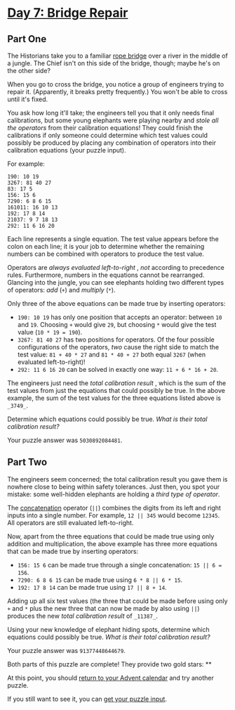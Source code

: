 # [Day 7: Bridge Repair](https://adventofcode.com/2024/day/7)
## Part One

The Historians take you to a familiar [rope bridge](https://adventofcode.com/2022/day/9) over a river
in the middle of a jungle. The Chief isn't on this side of the bridge, though;
maybe he's on the other side?

When you go to cross the bridge, you notice a group of engineers trying to
repair it. (Apparently, it breaks pretty frequently.) You won't be able to
cross until it's fixed.

You ask how long it'll take; the engineers tell you that it only needs final
calibrations, but some young elephants were playing nearby and _stole all the
operators_ from their calibration equations! They could finish the
calibrations if only someone could determine which test values could possibly
be produced by placing any combination of operators into their calibration
equations (your puzzle input).

For example:

    
    
    190: 10 19
    3267: 81 40 27
    83: 17 5
    156: 15 6
    7290: 6 8 6 15
    161011: 16 10 13
    192: 17 8 14
    21037: 9 7 18 13
    292: 11 6 16 20
    

Each line represents a single equation. The test value appears before the
colon on each line; it is your job to determine whether the remaining numbers
can be combined with operators to produce the test value.

Operators are _always evaluated left-to-right_ , _not_ according to precedence
rules. Furthermore, numbers in the equations cannot be rearranged. Glancing
into the jungle, you can see elephants holding two different types of
operators: _add_ (`+`) and _multiply_ (`*`).

Only three of the above equations can be made true by inserting operators:

  * `190: 10 19` has only one position that accepts an operator: between `10` and `19`. Choosing `+` would give `29`, but choosing `*` would give the test value (`10 * 19 = 190`).
  * `3267: 81 40 27` has two positions for operators. Of the four possible configurations of the operators, _two_ cause the right side to match the test value: `81 + 40 * 27` and `81 * 40 + 27` both equal `3267` (when evaluated left-to-right)!
  * `292: 11 6 16 20` can be solved in exactly one way: `11 + 6 * 16 + 20`.

The engineers just need the _total calibration result_ , which is the sum of
the test values from just the equations that could possibly be true. In the
above example, the sum of the test values for the three equations listed above
is `_3749_`.

Determine which equations could possibly be true. _What is their total
calibration result?_

Your puzzle answer was `5030892084481`.

## Part Two

The engineers seem concerned; the total calibration result you gave them is
nowhere close to being within safety tolerances. Just then, you spot your
mistake: some well-hidden elephants are holding a _third type of operator_.

The [concatenation](https://en.wikipedia.org/wiki/Concatenation) operator
(`||`) combines the digits from its left and right inputs into a single
number. For example, `12 || 345` would become `12345`. All operators are still
evaluated left-to-right.

Now, apart from the three equations that could be made true using only
addition and multiplication, the above example has three more equations that
can be made true by inserting operators:

  * `156: 15 6` can be made true through a single concatenation: `15 || 6 = 156`.
  * `7290: 6 8 6 15` can be made true using `6 * 8 || 6 * 15`.
  * `192: 17 8 14` can be made true using `17 || 8 + 14`.

Adding up all six test values (the three that could be made before using only
`+` and `*` plus the new three that can now be made by also using `||`)
produces the new _total calibration result_ of `_11387_`.

Using your new knowledge of elephant hiding spots, determine which equations
could possibly be true. _What is their total calibration result?_

Your puzzle answer was `91377448644679`.

Both parts of this puzzle are complete! They provide two gold stars: **

At this point, you should [return to your Advent calendar](https://adventofcode.com/2024) and try
another puzzle.

If you still want to see it, you can [get your puzzle input](https://adventofcode.com/2024/day/7/input).
